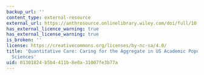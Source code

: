 ```yaml
---
backup_url: ''
content_type: external-resource
external_url: https://anthrosource.onlinelibrary.wiley.com/doi/full/10.1111/amet.12632
has_external_licence_warning: true
has_external_license_warning: true
is_broken: ''
license: https://creativecommons.org/licenses/by-nc-sa/4.0/
title: 'Quantitative Care: Caring for the Aggregate in US Academic Population Health
  Sciences'
uid: 01301824-b5b4-411b-8e0a-31007fe3b77a
---
```

